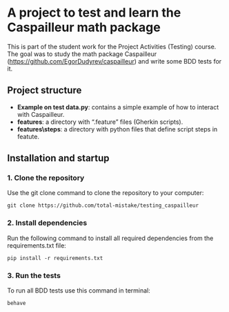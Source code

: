 # A project to test and learn the Caspailleur math package
This is part of the student work for the Project Activities (Testing) course. The goal was to study the math package Caspailleur (https://github.com/EgorDudyrev/caspailleur) and write some BDD tests for it.

## Project structure
- **Example on test data.py**: contains a simple example of how to interact with Caspailleur.
- **features**: a directory with “.feature” files (Gherkin scripts).
- **features\steps**: a directory with python files that define script steps in featute.

## Installation and startup
### **1. Clone the repository** 
Use the git clone command to clone the repository to your computer:
```console
git clone https://github.com/total-mistake/testing_caspailleur
```

### **2. Install dependencies** 
Run the following command to install all required dependencies from the requirements.txt file:
```console
pip install -r requirements.txt
```

### **3. Run the tests**
To run all BDD tests use this command in terminal:
```console
behave
```
